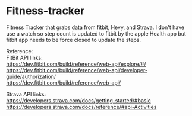 # Fitness-tracker
Fitness Tracker that grabs data from fitbit, Hevy, and Strava. I don't have use a watch so step count is updated to fitbit by the apple Health app but fitbit app needs to be force closed to update the steps. 


Reference:  
FitBit API links:  
https://dev.fitbit.com/build/reference/web-api/explore/#/  
https://dev.fitbit.com/build/reference/web-api/developer-guide/authorization/  
https://dev.fitbit.com/build/reference/web-api/  
  
Strava API links:  
https://developers.strava.com/docs/getting-started/#basic  
https://developers.strava.com/docs/reference/#api-Activities  
